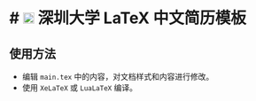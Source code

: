 # # <img src="https://upload.wikimedia.org/wikipedia/en/d/d7/Shenzhen_University_Logo.svg" width=20>  深圳大学 LaTeX 中文简历模板
## 使用方法

- 编辑 `main.tex` 中的内容，对文档样式和内容进行修改。
- 使用 `XeLaTeX` 或 `LuaLaTeX` 编译。